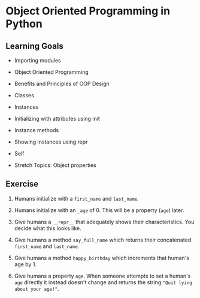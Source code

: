 # Object Oriented Programming in Python

## Learning Goals

- Importing modules

- Object Oriented Programming

- Benefits and Principles of OOP Design

- Classes

- Instances

- Initializing with attributes using init

- Instance methods

- Showing instances using repr

- Self

- Stretch Topics: Object properties

## Exercise

1. Humans initialize with a `first_name` and `last_name`.

2. Humans initialize with an `_age` of 0. This will be a property (`age`) later.

3. Give humans a `__repr__` that adequately shows their characteristics. You decide what this looks like.

4. Give humans a method `say_full_name` which returns their concatenated `first_name` and `last_name`.

5. Give humans a method `happy_birthday` which increments that human's age by 1.

6. Give humans a property `age`. When someone attempts to set a human's `age` directly it instead doesn't change and returns the string `"Quit lying about your age!"`.
